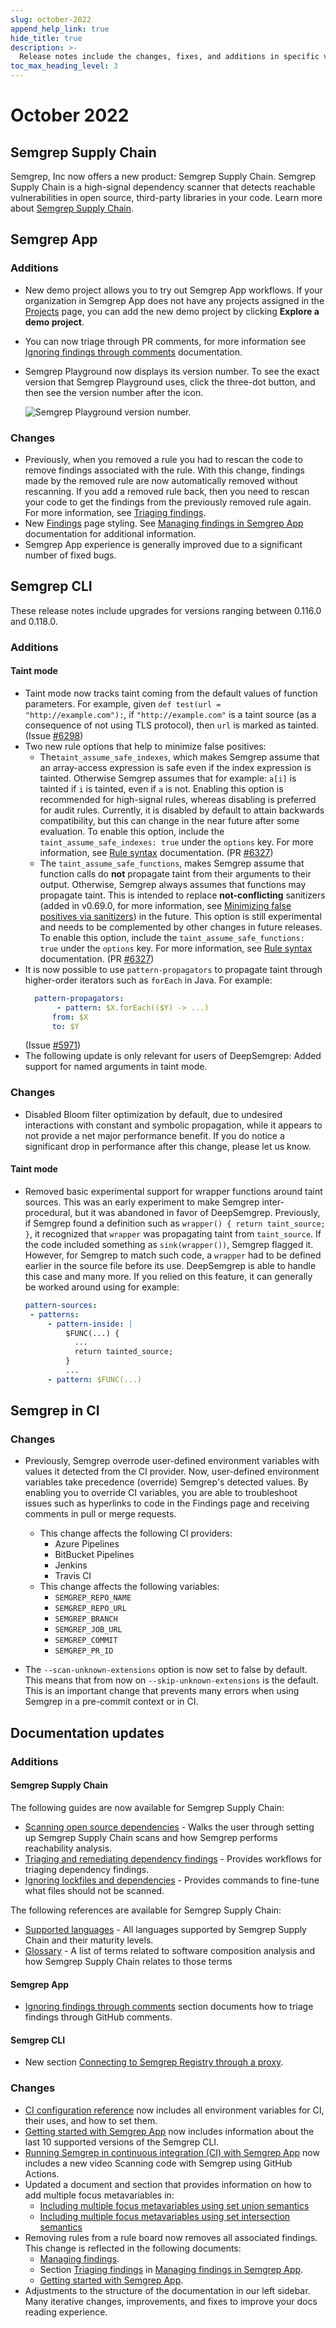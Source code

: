 ```yaml
---
slug: october-2022
append_help_link: true
hide_title: true
description: >-
  Release notes include the changes, fixes, and additions in specific versions of Semgrep.
toc_max_heading_level: 3
---
```


# October 2022

## Semgrep Supply Chain

Semgrep, Inc now offers a new product: Semgrep Supply Chain. Semgrep Supply Chain is a high-signal dependency scanner that detects reachable vulnerabilities in open source, third-party libraries in your code. Learn more about [Semgrep Supply Chain](https://semgrep.dev/products/semgrep-supply-chain).

## Semgrep App

### Additions

- New demo project allows you to try out Semgrep App workflows. If your organization in Semgrep App does not have any projects assigned in the [Projects](https://semgrep.dev/orgs/-/projects) page, you can add the new demo project by clicking **Explore a demo project**.
- You can now triage through PR comments, for more information see [Ignoring findings through comments](/semgrep-code/triage-remediation#ignore-findings-through-github-pr-comments) documentation.
- Semgrep Playground now displays its version number. To see the exact version that Semgrep Playground uses, click the <i class="fa-regular fa-ellipsis-vertical"></i> three-dot button, and then see the version number after the <i class="fa-solid fa-code-commit"></i> icon.

    ![Semgrep Playground version number.](/img/semgrep-app-latest-version.png "Semgrep Playground version number.")

### Changes

- Previously, when you removed a rule you had to rescan the code to remove findings associated with the rule. With this change, findings made by the removed rule are now automatically removed without rescanning. If you add a removed rule back, then you need to rescan your code to get the findings from the previously removed rule again. For more information, see [Triaging findings](/semgrep-code/triage-remediation).
- New [Findings](https://semgrep.dev/orgs/-/findings?tab=open) page styling. See [Managing findings in Semgrep App](/semgrep-code/findings) documentation for additional information.
- Semgrep App experience is generally improved due to a significant number of fixed bugs.

## Semgrep CLI

These release notes include upgrades for versions ranging between 0.116.0 and 0.118.0.

### Additions

#### Taint mode

- Taint mode now tracks taint coming from the default values of function parameters. For example, given `def test(url = "http://example.com"):`, if `"http://example.com"` is a taint source (as a consequence of not using TLS protocol), then `url` is marked as tainted. (Issue [#6298](https://github.com/semgrep/semgrep/issues/6298))
- Two new rule options that help to minimize false positives:
    - The`taint_assume_safe_indexes`, which makes Semgrep assume that an array-access expression is safe even if the index expression is tainted. Otherwise Semgrep assumes that for example: `a[i]` is tainted if `i` is tainted, even if `a` is not. Enabling this option is recommended for high-signal rules, whereas disabling is preferred for audit rules. Currently, it is disabled by default to attain backwards compatibility, but this can change in the near future after some evaluation. To enable this option, include the `taint_assume_safe_indexes: true` under the `options` key. For more information, see [Rule syntax](/writing-rules/rule-syntax/#options) documentation. (PR [#6327](https://github.com/semgrep/semgrep/pull/6327))
    - The `taint_assume_safe_functions`, makes Semgrep assume that function calls do **not** propagate taint from their arguments to their output. Otherwise, Semgrep always assumes that functions may propagate taint. This is intended to replace **not-conflicting** sanitizers (added in v0.69.0, for more information, see [Minimizing false positives via sanitizers](/writing-rules/data-flow/taint-mode/#minimizing-false-positives-via-sanitizers)) in the future. This option is still experimental and needs to be complemented by other changes in future releases. To enable this option, include the `taint_assume_safe_functions: true` under the `options` key. For more information, see [Rule syntax](/writing-rules/rule-syntax/#options) documentation. (PR [#6327](https://github.com/semgrep/semgrep/pull/6327))
- It is now possible to use `pattern-propagators` to propagate taint through higher-order iterators such as `forEach` in Java.
    For example:
    ```yaml
      pattern-propagators:
           - pattern: $X.forEach(($Y) -> ...)
          from: $X
          to: $Y
    ```
    (Issue [#5971](https://github.com/semgrep/semgrep/issues/5971))
- The following update is only relevant for users of DeepSemgrep: Added support for named arguments in taint mode.

### Changes

- Disabled Bloom filter optimization by default, due to undesired interactions with constant and symbolic propagation, while it appears to not provide a net major performance benefit. If you do notice a significant drop in performance after this change, please let us know.

#### Taint mode

- Removed basic experimental support for wrapper functions around taint sources. This was an early experiment to make Semgrep inter-procedural, but it was abandoned in favor of DeepSemgrep.
    Previously, if Semgrep found a definition such as `wrapper() { return taint_source; }`, it recognized that `wrapper` was propagating taint from `taint_source`. If the code included something as `sink(wrapper())`, Semgrep flagged it. However, for Semgrep to match such code, a `wrapper` had to be defined earlier in the source file before its use. DeepSemgrep is able to handle this case and many more.
    If you relied on this feature, it can generally be worked around using for example:
   ```yaml
   pattern-sources:
    - patterns:
        - pattern-inside: |
            $FUNC(...) {
              ...
              return tainted_source;
            }
            ...
        - pattern: $FUNC(...)
   ```

## Semgrep in CI

### Changes

- Previously, Semgrep overrode user-defined environment variables with values it detected from the CI provider. Now, user-defined environment variables take precedence (override) Semgrep's detected values. By enabling you to override CI variables, you are able to troubleshoot issues such as hyperlinks to code in the Findings page and receiving comments in pull or merge requests.
     - This change affects the following CI providers:
        - Azure Pipelines
        - BitBucket Pipelines
        - Jenkins
        - Travis CI
     - This change affects the following variables:
        - `SEMGREP_REPO_NAME`
        - `SEMGREP_REPO_URL`
        - `SEMGREP_BRANCH`
        - `SEMGREP_JOB_URL`
        - `SEMGREP_COMMIT`
        - `SEMGREP_PR_ID`

- The `--scan-unknown-extensions` option is now set to false by default. This means that from now on `--skip-unknown-extensions` is the default. This is an important change that prevents many errors when using Semgrep in a pre-commit context or in CI.

## Documentation updates

### Additions

#### Semgrep Supply Chain

The following guides are now available for Semgrep Supply Chain:
- [Scanning open source dependencies](/semgrep-supply-chain/getting-started) - Walks the user through setting up Semgrep Supply Chain scans and how Semgrep performs reachability analysis.
- [Triaging and remediating dependency findings](/semgrep-supply-chain/triage-and-remediation) - Provides workflows for triaging dependency findings.
- [Ignoring lockfiles and dependencies](/semgrep-supply-chain/ignoring-lockfiles-dependencies) - Provides commands to fine-tune what files should not be scanned.

The following references are available for Semgrep Supply Chain:
- [Supported languages](/docs/supported-languages#semgrep-supply-chain) - All languages supported by Semgrep Supply Chain and their maturity levels.
- [Glossary](/semgrep-supply-chain/glossary) - A list of terms related to software composition analysis and how Semgrep Supply Chain relates to those terms

#### Semgrep App

- [Ignoring findings through comments](/semgrep-code/triage-remediation/#ignore-findings-through-github-pr-comments) section documents how to triage findings through GitHub comments.

#### Semgrep CLI

- New section [Connecting to Semgrep Registry through a proxy](/cli-reference/#connecting-to-semgrep-registry-through-a-proxy).

### Changes

- [CI configuration reference](/semgrep-ci/configuration-reference) now includes all environment variables for CI, their uses, and how to set them.
- [Getting started with Semgrep App](/deployment/core-deployment) now includes information about the last 10 supported versions of the Semgrep CLI.
- [Running Semgrep in continuous integration (CI) with Semgrep App](/semgrep-ci/running-semgrep-ci-with-semgrep-cloud-platform) now includes a new video Scanning code with Semgrep using GitHub Actions.
- Updated a document and section that provides information on how to add multiple focus metavariables in:
    - [Including multiple focus metavariables using set union semantics](/writing-rules/experiments/multiple-focus-metavariables)
    - [Including multiple focus metavariables using set intersection semantics](/writing-rules/rule-syntax/#including-multiple-focus-metavariables-using-set-intersection-semantics)
- Removing rules from a rule board now removes all associated findings. This change is reflected in the following documents:
    - [Managing findings](/semgrep-ci/findings-ci/#semgrep-code-findings).
    - Section [Triaging findings](/semgrep-code/triage-remediation) in [Managing findings in Semgrep App](/semgrep-code/findings).
    - [Getting started with Semgrep App](/deployment/core-deployment).
- Adjustments to the structure of the documentation in our left sidebar. Many iterative changes, improvements, and fixes to improve your docs reading experience.
